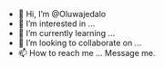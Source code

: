 - 👋 Hi, I’m @Oluwajedalo
- 👀 I’m interested in ...
- 🌱 I’m currently learning ...
- 💞️ I’m looking to collaborate on ...
- 📫 How to reach me ... Message me.


